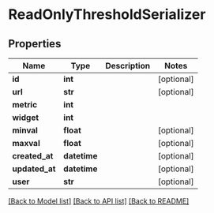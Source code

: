 # ReadOnlyThresholdSerializer

## Properties
Name | Type | Description | Notes
------------ | ------------- | ------------- | -------------
**id** | **int** |  | [optional] 
**url** | **str** |  | [optional] 
**metric** | **int** |  | 
**widget** | **int** |  | 
**minval** | **float** |  | [optional] 
**maxval** | **float** |  | [optional] 
**created_at** | **datetime** |  | [optional] 
**updated_at** | **datetime** |  | [optional] 
**user** | **str** |  | [optional] 

[[Back to Model list]](../README.md#documentation-for-models) [[Back to API list]](../README.md#documentation-for-api-endpoints) [[Back to README]](../README.md)


